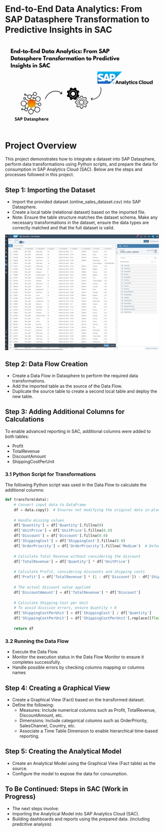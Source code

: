# End-to-End Data Analytics: From SAP Datasphere Transformation to Predictive Insights in SAC

![](images/gif_title.gif)

# Project Overview

This project demonstrates how to integrate a dataset into SAP Datasphere, perform data transformations using Python scripts, and prepare the data for consumption in SAP Analytics Cloud (SAC). Below are the steps and processes followed in this project.

## Step 1: Importing the Dataset

- Import the provided dataset (online_sales_dataset.csv) into SAP Datasphere.
- Create a local table (relational dataset) based on the imported file.
- Note: Ensure the table structure matches the dataset schema. Make any necessary transformations in the dataset, ensure the data types are correctly matched and that the full dataset is valid.

![Importing Process](images/dataset_import.png)

## Step 2: Data Flow Creation

- Create a Data Flow in Datasphere to perform the required data transformations.
- Add the imported table as the source of the Data Flow.
- Duplicate the source table to create a second local table and deploy the new table.

## Step 3: Adding Additional Columns for Calculations

To enable advanced reporting in SAC, additional columns were added to both tables:
- Profit
- TotalRevenue
- DiscountAmount
- ShippingCostPerUnit

### 3.1 Python Script for Transformations

The following Python script was used in the Data Flow to calculate the additional columns:

```python
def transform(data):
    # Convert input data to DataFrame
    df = data.copy()  # Ensures not modifying the original data in-place

    # Handle missing values
    df['Quantity'] = df['Quantity'].fillna(0)
    df['UnitPrice'] = df['UnitPrice'].fillna(0.0)
    df['Discount'] = df['Discount'].fillna(0.0)
    df['ShippingCost'] = df['ShippingCost'].fillna(0.0)
    df['OrderPriority'] = df['OrderPriority'].fillna('Medium')  # Default priority

    # Calculate Total Revenue without considering the discount
    df['TotalRevenue'] = df['Quantity'] * df['UnitPrice']

    # Calculate Profit, considering discounts and shipping costs
    df['Profit'] = df['TotalRevenue'] * (1 - df['Discount']) - df['ShippingCost']

    # The actual discount value applied
    df['DiscountAmount'] = df['TotalRevenue'] * df['Discount']

    # Calculate Shipping Cost per Unit
    # To avoid division errors, ensure Quantity > 0
    df['ShippingCostPerUnit'] = df['ShippingCost'] / df['Quantity']
    df['ShippingCostPerUnit'] = df['ShippingCostPerUnit'].replace([float('inf'), -float('inf')], 0)  # Handle division by 0

    return df
```

### 3.2 Running the Data Flow

- Execute the Data Flow.
- Monitor the execution status in the Data Flow Monitor to ensure it completes successfully.
- Handle possible errors by checking columns mapping or columns names

## Step 4: Creating a Graphical View

- Create a Graphical View (Fact) based on the transformed dataset.
- Define the following:
    - Measures: Include numerical columns such as Profit, TotalRevenue, DiscountAmount, etc.
    - Dimensions: Include categorical columns such as OrderPriority, SalesChannel, Country, etc.
    - Associate a Time Table Dimension to enable hierarchical time-based reporting.

## Step 5: Creating the Analytical Model

- Create an Analytical Model using the Graphical View (Fact table) as the source.
- Configure the model to expose the data for consumption.

## To Be Continued: Steps in SAC (Work in Progress)

- The next steps involve:
- Importing the Analytical Model into SAP Analytics Cloud (SAC).
- Building dashboards and reports using the prepared data. (including predcitive analysis)

